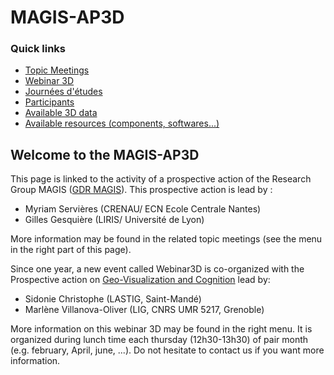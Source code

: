 # MAGIS-AP3D

### Quick links
 - [Topic Meetings](Topic/Readme.md)
 - [Webinar 3D](Media/README.md)
 - [Journées d'études](Journees.md)
 - [Participants](Participants.md)
 - [Available 3D data](data.md)
 - [Available resources (components, softwares...)](Components.md)
 
## Welcome to the MAGIS-AP3D

This page is linked to the activity of a prospective action of the Research Group MAGIS ([GDR MAGIS](http://gdr-magis.imag.fr/)).
This prospective action is lead by :
  * Myriam Servières (CRENAU/ ECN Ecole Centrale Nantes)
  * Gilles Gesquière (LIRIS/ Université de Lyon)

More information may be found in the related topic meetings (see the menu in the right part of this page).

Since one year, a new event called Webinar3D is co-organized with the Prospective action on [Geo-Visualization and Cognition](http://gdr-magis.imag.fr/actions-prospectives/geo-visualisation-cognition/) lead by:
  * Sidonie Christophe (LASTIG, Saint-Mandé)
  * Marlène Villanova-Oliver (LIG, CNRS UMR 5217, Grenoble)

More information on this webinar 3D may be found in the right menu. It is organized during lunch time each thursday (12h30-13h30) of pair month (e.g. february, April, june, ...). Do not hesitate to contact us if you want more information.
